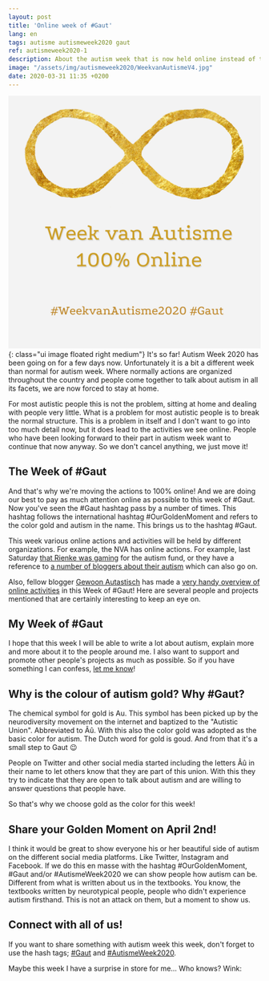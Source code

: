 ```yaml
---
layout: post
title: 'Online week of #Gaut'
lang: en
tags: autisme autismeweek2020 gaut
ref: autismeweek2020-1
description: About the autism week that is now held online instead of through the country.
image: "/assets/img/autismeweek2020/WeekvanAutismeV4.jpg"
date: 2020-03-31 11:35 +0200
---
```

![De Autisme Week 2020 is 100% online!](/assets/img/autismeweek2020/WeekvanAutismeV4.jpg){: class="ui image floated right medium"}
It's so far! Autism Week 2020 has been going on for a few days now. Unfortunately it is a bit a different week than normal for autism week. Where normally actions are organized throughout the country and people come together to talk about autism in all its facets, we are now forced to stay at home.

For most autistic people this is not the problem, sitting at home and dealing with people very little. What is a problem for most autistic people is to break the normal structure. This is a problem in itself and I don't want to go into too much detail now, but it does lead to the activities we see online. People who have been looking forward to their part in autism week want to continue that now anyway. So we don't cancel anything, we just move it!

## The Week of \#Gaut
And that's why we're moving the actions to 100% online! And we are doing our best to pay as much attention online as possible to this week of #Gaut. Now you've seen the #Gaut hashtag pass by a number of times. This hashtag follows the international hashtag #OurGoldenMoment and refers to the color gold and autism in the name. This brings us to the hashtag #Gaut.

This week various online actions and activities will be held by different organizations. For example, the NVA has online actions. For example, last Saturday [that Rienke was gaming](https://www.autisme.nl/2020/03/27/rienke-houdt-gamemarathon-voor-autismefonds/) for the autism fund, or they have a reference to [a number of bloggers about their autism](https://www.autisme.nl/2020/03/27/volwassenen-met-autisme-bloggen-samen/) which can also go on.

Also, fellow blogger [Gewoon Autastisch](https://gewoonautastisch.nl/) has made a [very handy overview of online activities](https://gewoonautastisch.nl/week-van-autisme-deelnemersoverzicht/) in this Week of #Gaut! Here are several people and projects mentioned that are certainly interesting to keep an eye on.

## My Week of \#Gaut
I hope that this week I will be able to write a lot about autism, explain more and more about it to the people around me. I also want to support and promote other people's projects as much as possible. So if you have something I can confess, [let me know](/get-in-touch.html)!

## Why is the colour of autism gold? Why \#Gaut?
The chemical symbol for gold is Au. This symbol has been picked up by the neurodiversity movement on the internet and baptized to the "Autistic Union". Abbreviated to Âû. With this also the color gold was adopted as the basic color for autism. The Dutch word for gold is goud. And from that it's a small step to Gaut :wink:

People on Twitter and other social media started including the letters Âû in their name to let others know that they are part of this union. With this they try to indicate that they are open to talk about autism and are willing to answer questions that people have.

So that's why we choose gold as the color for this week!

## Share your Golden Moment on April 2nd!
I think it would be great to show everyone his or her beautiful side of autism on the different social media platforms. Like Twitter, Instagram and Facebook. If we do this en masse with the hashtag #OurGoldenMoment, #Gaut and/or #AutismeWeek2020 we can show people how autism can be. Different from what is written about us in the textbooks. You know, the textbooks written by neurotypical people, people who didn't experience autism firsthand. This is not an attack on them, but a moment to show us.

## Connect with all of us!
If you want to share something with autism week this week, don't forget to use the hash tags; [#Gaut](https://twitter.com/search?q=%23gaut) and [#AutismeWeek2020](https://twitter.com/search?q=%23autismeweek2020).

Maybe this week I have a surprise in store for me... Who knows? Wink:
